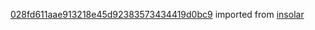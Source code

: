 [028fd611aae913218e45d92383573434419d0bc9](https://github.com/insolar/insolar/commit/028fd611aae913218e45d92383573434419d0bc9) imported from [insolar](https://github.com/insolar/insolar)
